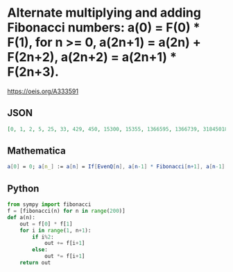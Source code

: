 # Alternate multiplying and adding Fibonacci numbers: a\(0\) \= F\(0\) \* F\(1\), for n \>\= 0, a\(2n\+1\) \= a\(2n\) \+ F\(2n\+2\), a\(2n\+2\) \= a\(2n\+1\) \* F\(2n\+3\)\.
https://oeis.org/A333591
## JSON
```JSON
[0, 1, 2, 5, 25, 33, 429, 450, 15300, 15355, 1366595, 1366739, 318450187, 318450564, 194254844040, 194254845027, 310224987508119, 310224987510703, 1297050672782249243, 1297050672782256008, 14197516664274574263568, 14197516664274574281279]
```
## Mathematica
```Mathematica
a[0] = 0; a[n_] := a[n] = If[EvenQ[n], a[n-1] * Fibonacci[n+1], a[n-1] + Fibonacci[n+1]]; Array[a, 22, 0] (* _Amiram Eldar_, Mar 28 2020 *)
```
## Python
```Python
from sympy import fibonacci
f = [fibonacci(n) for n in range(200)]
def a(n):
    out = f[0] * f[1]
    for i in range(1, n+1):
        if i%2:
            out += f[i+1]
        else:
            out *= f[i+1]
    return out
```
